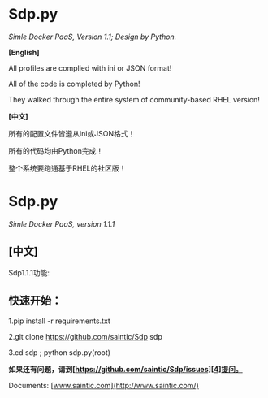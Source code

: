 # Sdp.py
*Simle Docker PaaS, Version 1.1; Design by Python.*


**[English]**

All profiles are complied with ini or JSON format!

All of the code is completed by Python!

They walked through the entire system of community-based RHEL version!


**[中文]**

所有的配置文件皆遵从ini或JSON格式！

所有的代码均由Python完成！

整个系统要跑通基于RHEL的社区版！

# Sdp.py
*Simle Docker PaaS, version 1.1.1*

**[中文]**
--------
Sdp1.1.1功能:

**快速开始：**
---------
1.pip install -r requirements.txt

2.git clone https://github.com/saintic/Sdp sdp

3.cd sdp ; python sdp.py(root)

**如果还有问题，请到[https://github.com/saintic/Sdp/issues][4]提问。**

  [1]: http://www.saintic.com
  [2]: https://github.com/staugur/Sdp/issues
  [3]: http://www.saintic.com
  [4]: https://github.com/saintic/Sdp/issues


Documents: [www.saintic.com](http://www.saintic.com/)

